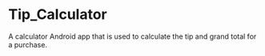 # Tip_Calculator
A calculator Android app that is used to calculate the tip and grand total for a purchase. 
